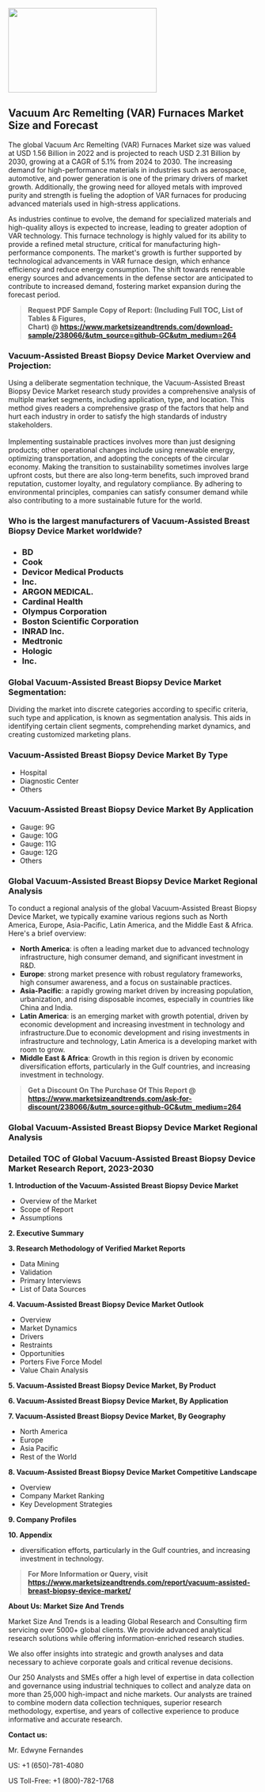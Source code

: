 <p><img class="alignnone size-medium wp-image-20088" src="https://ffe5etoiles.com/wp-content/uploads/2024/12/MST1-300x171.png" alt="" width="300" height="171" /></p><h2>Vacuum Arc Remelting (VAR) Furnaces Market Size and Forecast</h2><p>The global Vacuum Arc Remelting (VAR) Furnaces Market size was valued at USD 1.56 Billion in 2022 and is projected to reach USD 2.31 Billion by 2030, growing at a CAGR of 5.1% from 2024 to 2030. The increasing demand for high-performance materials in industries such as aerospace, automotive, and power generation is one of the primary drivers of market growth. Additionally, the growing need for alloyed metals with improved purity and strength is fueling the adoption of VAR furnaces for producing advanced materials used in high-stress applications.</p><p>As industries continue to evolve, the demand for specialized materials and high-quality alloys is expected to increase, leading to greater adoption of VAR technology. This furnace technology is highly valued for its ability to provide a refined metal structure, critical for manufacturing high-performance components. The market's growth is further supported by technological advancements in VAR furnace design, which enhance efficiency and reduce energy consumption. The shift towards renewable energy sources and advancements in the defense sector are anticipated to contribute to increased demand, fostering market expansion during the forecast period.</p></p><blockquote id="" class=""><strong>Request PDF Sample Copy of Report: (Including Full TOC, List of Tables &amp; Figures, Chart)&nbsp;@&nbsp;<strong><a href="https://www.marketsizeandtrends.com/download-sample/238066/&utm_source=github-GC&utm_medium=264" target="_blank">https://www.marketsizeandtrends.com/download-sample/238066/&utm_source=github-GC&utm_medium=264</a></strong></strong></blockquote><h3 id="" class="">Vacuum-Assisted Breast Biopsy Device Market&nbsp;Overview and Projection:</h3><p id="" class="">Using a deliberate segmentation technique, the Vacuum-Assisted Breast Biopsy Device Market research study provides a comprehensive analysis of multiple market segments, including application, type, and location. This method gives readers a comprehensive grasp of the factors that help and hurt each industry in order to satisfy the high standards of industry stakeholders. <br /> <br />Implementing sustainable practices involves more than just designing products; other operational changes include using renewable energy, optimizing transportation, and adopting the concepts of the circular economy. Making the transition to sustainability sometimes involves large upfront costs, but there are also long-term benefits, such improved brand reputation, customer loyalty, and regulatory compliance. By adhering to environmental principles, companies can satisfy consumer demand while also contributing to a more sustainable future for the world.</p><h3 id="" class="">Who is the largest manufacturers of&nbsp;Vacuum-Assisted Breast Biopsy Device Market worldwide?</h3><h3 class=""><p><ul><li>BD </li><li> Cook </li><li> Devicor Medical Products </li><li> Inc. </li><li> ARGON MEDICAL. </li><li> Cardinal Health </li><li> Olympus Corporation </li><li> Boston Scientific Corporation </li><li> INRAD Inc. </li><li> Medtronic </li><li> Hologic </li><li> Inc.</li></ul></p></h3><h3 id="" class="">Global&nbsp;Vacuum-Assisted Breast Biopsy Device Market Segmentation:</h3><p id="" class="">Dividing the market into discrete categories according to specific criteria, such type and application, is known as segmentation analysis. This aids in identifying certain client segments, comprehending market dynamics, and creating customized marketing plans.</p><h3 id="" class="">Vacuum-Assisted Breast Biopsy Device Market&nbsp;By Type</h3><p><p><ul><li>Hospital</li><li> Diagnostic Center</li><li> Others</p></li></ul></p></p><h3 id="" class="">Vacuum-Assisted Breast Biopsy Device Market&nbsp;By Application</h3><p class=""><p><ul><li>Gauge: 9G</li><li> Gauge: 10G</li><li> Gauge: 11G</li><li> Gauge: 12G</li><li> Others</li></ul></p></p><h3 id="" class="">Global Vacuum-Assisted Breast Biopsy Device Market Regional Analysis</h3><p id="" class="">To conduct a regional analysis of the global Vacuum-Assisted Breast Biopsy Device Market, we typically examine various regions such as North America, Europe, Asia-Pacific, Latin America, and the Middle East &amp; Africa. Here's a brief overview:</p><ul><li><strong>North America</strong>: is often a leading market due to advanced technology infrastructure, high consumer demand, and significant investment in R&amp;D.</li><li><strong>Europe</strong>: strong market presence with robust regulatory frameworks, high consumer awareness, and a focus on sustainable practices.</li><li><strong>Asia-Pacific</strong>: a rapidly growing market driven by increasing population, urbanization, and rising disposable incomes, especially in countries like China and India.</li><li><strong>Latin America</strong>: is an emerging market with growth potential, driven by economic development and increasing investment in technology and infrastructure.Due to economic development and rising investments in infrastructure and technology, Latin America is a developing market with room to grow.</li><li><strong>Middle East &amp; Africa</strong>: Growth in this region is driven by economic diversification efforts, particularly in the Gulf countries, and increasing investment in technology.</li></ul><blockquote id="" class=""><strong>Get a Discount On The Purchase Of This Report @ <strong><a href="https://www.marketsizeandtrends.com/ask-for-discount/238066/&utm_source=github-GC&utm_medium=264" target="_blank">https://www.marketsizeandtrends.com/ask-for-discount/238066/&utm_source=github-GC&utm_medium=264</a></strong></strong></blockquote><h3 id="" class="">Global Vacuum-Assisted Breast Biopsy Device Market Regional Analysis</h3><h3 id="" class="">Detailed TOC of Global Vacuum-Assisted Breast Biopsy Device Market Research Report, 2023-2030</h3><p id="" class=""><strong>1. Introduction of the Vacuum-Assisted Breast Biopsy Device Market</strong></p><ul><li>Overview of the Market</li><li>Scope of Report</li><li>Assumptions</li></ul><p id="" class=""><strong>2. Executive Summary</strong></p><p id="" class=""><strong>3. Research Methodology of Verified Market Reports</strong></p><ul><li>Data Mining</li><li>Validation</li><li>Primary Interviews</li><li>List of Data Sources</li></ul><p id="" class=""><strong>4. Vacuum-Assisted Breast Biopsy Device Market Outlook</strong></p><ul><li>Overview</li><li>Market Dynamics</li><li>Drivers</li><li>Restraints</li><li>Opportunities</li><li>Porters Five Force Model</li><li>Value Chain Analysis</li></ul><p id="" class=""><strong>5. Vacuum-Assisted Breast Biopsy Device Market, By Product</strong></p><p id="" class=""><strong>6. Vacuum-Assisted Breast Biopsy Device Market, By Application</strong></p><p id="" class=""><strong>7. Vacuum-Assisted Breast Biopsy Device Market, By Geography</strong></p><ul><li>North America</li><li>Europe</li><li>Asia Pacific</li><li>Rest of the World</li></ul><p id="" class=""><strong>8. Vacuum-Assisted Breast Biopsy Device Market Competitive Landscape</strong></p><ul><li>Overview</li><li>Company Market Ranking</li><li>Key Development Strategies</li></ul><p id="" class=""><strong>9. Company Profiles</strong></p><p id="" class=""><strong>10. Appendix</strong></p><ul><li>diversification efforts, particularly in the Gulf countries, and increasing investment in technology.</li></ul><blockquote id="" class=""><strong>For More Information or Query, visit <strong><strong><a href="https://www.marketsizeandtrends.com/report/vacuum-assisted-breast-biopsy-device-market/" target="_blank">https://www.marketsizeandtrends.com/report/vacuum-assisted-breast-biopsy-device-market/</a></strong></strong></strong></blockquote><p id="" class=""><strong>About Us: Market Size And Trends</strong></p><p id="" class="">Market Size And Trends is a leading Global Research and Consulting firm servicing over 5000+ global clients. We provide advanced analytical research solutions while offering information-enriched research studies.</p><p id="" class="">We also offer insights into strategic and growth analyses and data necessary to achieve corporate goals and critical revenue decisions.</p><p id="" class="">Our 250 Analysts and SMEs offer a high level of expertise in data collection and governance using industrial techniques to collect and analyze data on more than 25,000 high-impact and niche markets. Our analysts are trained to combine modern data collection techniques, superior research methodology, expertise, and years of collective experience to produce informative and accurate research.</p><p id="" class=""><strong>Contact us:</strong></p><p id="" class="">Mr. Edwyne Fernandes</p><p id="" class="">US: +1 (650)-781-4080</p><p id="" class="">US Toll-Free: +1 (800)-782-1768</p>
